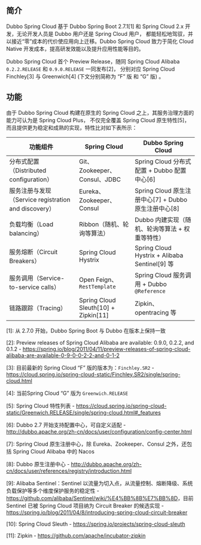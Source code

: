 ## 简介

Dubbo Spring Cloud 基于 Dubbo Spring Boot 2.7.1[1] 和 Spring Cloud 2.x 开发，无论开发人员是 Dubbo 用户还是 Spring Cloud 用户，
都能轻松地驾驭，并以接近“零”成本的代价使应用向上迁移。Dubbo Spring Cloud 致力于简化 Cloud Native 开发成本，提高研发效能以及提升应用性能等目的。

Dubbo Spring Cloud 首个 Preview Release，随同 Spring Cloud Alibaba `0.2.2.RELEASE` 和  `0.9.0.RELEASE` 一同发布[2]，
分别对应 Spring Cloud Finchley[3] 与 Greenwich[4] (下文分别简称为 “F” 版 和 “G” 版) 。





## 功能

由于 Dubbo Spring Cloud 构建在原生的 Spring Cloud 之上，其服务治理方面的能力可认为是 Spring Cloud Plus，
不仅完全覆盖 Spring Cloud 原生特性[5]，而且提供更为稳定和成熟的实现，特性比对如下表所示：

| 功能组件                                             | Spring Cloud                           | Dubbo Spring Cloud                                     |
| ---------------------------------------------------- | -------------------------------------- | ------------------------------------------------------ |
| 分布式配置（Distributed configuration）              | Git、Zookeeper、Consul、JDBC           | Spring Cloud 分布式配置 + Dubbo 配置中心[6]          |
| 服务注册与发现（Service registration and discovery） | Eureka、Zookeeper、Consul              | Spring Cloud 原生注册中心[7] + Dubbo 原生注册中心[8] |
| 负载均衡（Load balancing）                           | Ribbon（随机、轮询等算法）             | Dubbo 内建实现（随机、轮询等算法 + 权重等特性）        |
| 服务熔断（Circuit Breakers）                         | Spring Cloud Hystrix                   | Spring Cloud Hystrix + Alibaba Sentinel[9] 等        |
| 服务调用（Service-to-service calls）                 | Open Feign、`RestTemplate`             | Spring Cloud 服务调用 + Dubbo `@Reference`             |
| 链路跟踪（Tracing）                                  | Spring Cloud Sleuth[10] + Zipkin[11] | Zipkin、opentracing 等                                 |



[1]: 从 2.7.0 开始，Dubbo Spring Boot 与 Dubbo 在版本上保持一致

[2]: Preview releases of Spring Cloud Alibaba are available: 0.9.0, 0.2.2, and 0.1.2 - <https://spring.io/blog/2011/04/11/preview-releases-of-spring-cloud-alibaba-are-available-0-9-0-0-2-2-and-0-1-2>

[3]: 目前最新的 Spring Cloud “F” 版的版本为：`Finchley.SR2` - <https://cloud.spring.io/spring-cloud-static/Finchley.SR2/single/spring-cloud.html>

[4]: 当前Spring Cloud “G” 版为 `Greenwich.RELEASE`

[5]:  Spring Cloud 特性列表 - <https://cloud.spring.io/spring-cloud-static/Greenwich.RELEASE/single/spring-cloud.html#_features>

[6]:  Dubbo 2.7 开始支持配置中心，可自定义适配 - <http://dubbo.apache.org/zh-cn/docs/user/configuration/config-center.html>

[7]: Spring Cloud 原生注册中心，除 Eureka、Zookeeper、Consul 之外，还包括 Spring Cloud Alibaba 中的 Nacos

[8]: Dubbo 原生注册中心 - <http://dubbo.apache.org/zh-cn/docs/user/references/registry/introduction.html>

[9]: Alibaba Sentinel：Sentinel 以流量为切入点，从流量控制、熔断降级、系统负载保护等多个维度保护服务的稳定性 - <https://github.com/alibaba/Sentinel/wiki/%E4%BB%8B%E7%BB%8D>，目前 Sentinel 已被 Spring Cloud 项目纳为 Circuit Breaker  的候选实现 - <https://spring.io/blog/2011/04/8/introducing-spring-cloud-circuit-breaker>

[10]: Spring Cloud Sleuth - <https://spring.io/projects/spring-cloud-sleuth>

[11]: Zipkin - <https://github.com/apache/incubator-zipkin>